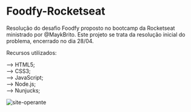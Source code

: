 # Foodfy-Rocketseat

Resolução do desafio Foodfy proposto no bootcamp da Rocketseat ministrado por @MaykBrito.
Este projeto se trata da resolução inicial do problema, encerrado no dia 28/04.

Recursos utilizados:

–> HTML5; <br>
–> CSS3; <br>
–> JavaScript; <br>
–> Node.js; <br>
–> Nunjucks; <br>

![site-operante](https://github.com/GuihLeme/Foodfy-Rocketseat/blob/master/Linkedin-Foodfy.gif)
